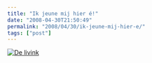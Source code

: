 ```yaml
---
title: "Ik jeune mij hier é!"
date: "2008-04-30T21:50:49"
permalink: "2008/04/30/ik-jeune-mij-hier-e/"
tags: ["post"]
---
```

[![De livink](http://farm3.static.flickr.com/2003/2455243312_c7eb297792.jpg?v=0)](http://www.flickr.com/photos/simonvanherweghe/2455243312/ "http://www.flickr.com/photos/simonvanherweghe/2455243312/")
